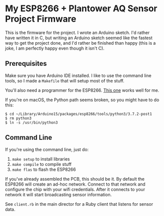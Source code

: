 # My ESP8266 + Plantower AQ Sensor Project Firmware

This is the firmware for the project.  I wrote an Arduino sketch.  I'd rather
have written it in C, but writing an Arduino sketch seemed like the fastest way
to get the project done, and I'd rather be finished than happy (this is a joke,
I am perfectly happy even though it isn't C).

## Prerequisites

Make sure you have Arduino IDE installed.  I like to use the command line tools,
so I made a `Makefile` that will setup most of the stuff.

You'll also need a programmer for the ESP8266.  [This
one](https://www.amazon.com/gp/product/B07KF119YB/) works well for me.

If you're on macOS, the Python path seems broken, so you might have to do this:

```
$ cd ~/Library/Arduino15/packages/esp8266/tools/python3/3.7.2-post1
$ rm python3 
$ ln -s /usr/bin/python3
```

## Command Line

If you're using the command line, just do:

1. `make setup` to install libraries
2. `make compile` to compile stuff
3. `make flas` to flash the ESP8266

If you've already assembled the PCB, this should be it.  By default the ESP8266
will create an ad-hoc network.  Connect to that network and configure the chip
with your wifi credentials.  After it connects to your network it will start
broadcasting sensor information.

See `client.rb` in the main director for a Ruby client that listens for sensor data.
